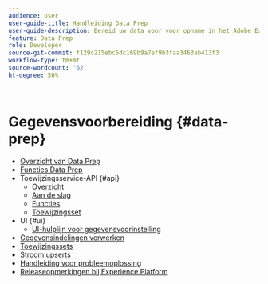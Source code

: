 ```yaml
---
audience: user
user-guide-title: Handleiding Data Prep
user-guide-description: Bereid uw data voor voor opname in het Adobe Experience Platform en ontdek hoe het voorbereiden van data u vandaag kan helpen bij het toewijzen, transformeren en valideren van data.
feature: Data Prep
role: Developer
source-git-commit: f129c215ebc5dc169b9a7ef9b3faa3463ab413f3
workflow-type: tm+mt
source-wordcount: '62'
ht-degree: 56%

---
```



# Gegevensvoorbereiding {#data-prep}

- [Overzicht van Data Prep](home.md)
- [Functies Data Prep](functions.md)
- Toewijzingsservice-API {#api}
   - [Overzicht](./api/overview.md)
   - [Aan de slag](./api/getting-started.md)
   - [Functies](./api/functions.md)
   - [Toewijzingsset](./api/mapping-set.md)
- UI {#ui}
   - [UI-hulplijn voor gegevensvoorinstelling](./ui/mapping.md)
- [Gegevensindelingen verwerken](./data-handling.md)
- [Toewijzingssets](mapping-set.md)
- [Stroom upserts](upserts.md)
- [Handleiding voor probleemoplossing](troubleshooting-guide.md)
- [Releaseopmerkingen bij Experience Platform](https://experienceleague.adobe.com/en/docs/experience-platform/release-notes/latest)
